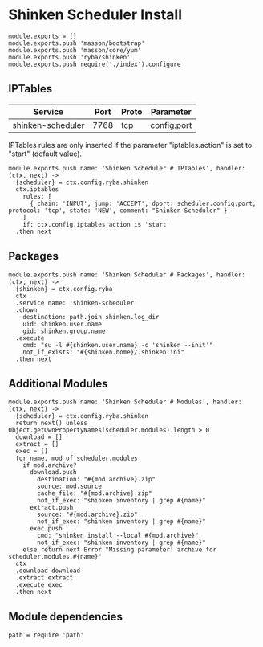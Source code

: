 
# Shinken Scheduler Install

    module.exports = []
    module.exports.push 'masson/bootstrap'
    module.exports.push 'masson/core/yum'
    module.exports.push 'ryba/shinken'
    module.exports.push require('./index').configure

## IPTables

| Service           | Port  | Proto | Parameter       |
|-------------------|-------|-------|-----------------|
| shinken-scheduler | 7768  |  tcp  |   config.port   |

IPTables rules are only inserted if the parameter "iptables.action" is set to
"start" (default value).

    module.exports.push name: 'Shinken Scheduler # IPTables', handler: (ctx, next) ->
      {scheduler} = ctx.config.ryba.shinken
      ctx.iptables
        rules: [
          { chain: 'INPUT', jump: 'ACCEPT', dport: scheduler.config.port, protocol: 'tcp', state: 'NEW', comment: "Shinken Scheduler" }
        ]
        if: ctx.config.iptables.action is 'start'
      .then next

## Packages

    module.exports.push name: 'Shinken Scheduler # Packages', handler: (ctx, next) ->
      {shinken} = ctx.config.ryba
      ctx
      .service name: 'shinken-scheduler'
      .chown
        destination: path.join shinken.log_dir
        uid: shinken.user.name
        gid: shinken.group.name
      .execute
        cmd: "su -l #{shinken.user.name} -c 'shinken --init'"
        not_if_exists: "#{shinken.home}/.shinken.ini"
      .then next

## Additional Modules

    module.exports.push name: 'Shinken Scheduler # Modules', handler: (ctx, next) ->
      {scheduler} = ctx.config.ryba.shinken
      return next() unless Object.getOwnPropertyNames(scheduler.modules).length > 0
      download = []
      extract = []
      exec = []
      for name, mod of scheduler.modules
        if mod.archive?
          download.push
            destination: "#{mod.archive}.zip"
            source: mod.source
            cache_file: "#{mod.archive}.zip"
            not_if_exec: "shinken inventory | grep #{name}"
          extract.push
            source: "#{mod.archive}.zip"
            not_if_exec: "shinken inventory | grep #{name}"
          exec.push
            cmd: "shinken install --local #{mod.archive}"
            not_if_exec: "shinken inventory | grep #{name}"
        else return next Error "Missing parameter: archive for scheduler.modules.#{name}"
      ctx
      .download download
      .extract extract
      .execute exec
      .then next

## Module dependencies

    path = require 'path'
